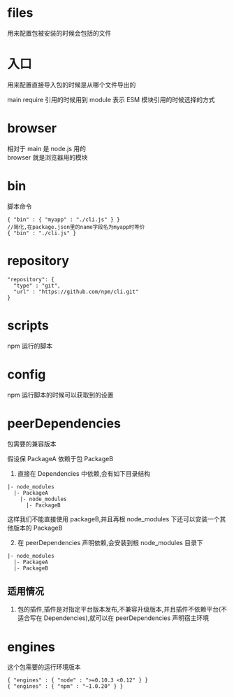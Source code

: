 # files

用来配置包被安装的时候会包括的文件

# 入口

用来配置直接导入包的时候是从哪个文件导出的

main require 引用的时候用到
module 表示 ESM 模块引用的时候选择的方式

# browser

相对于 main 是 node.js 用的  
browser 就是浏览器用的模块

# bin

脚本命令

```
{ "bin" : { "myapp" : "./cli.js" } }
//简化,在package.json里的name字段名为myapp时等价
{ "bin" : "./cli.js" }
```

# repository

```
"repository": {
  "type" : "git",
  "url" : "https://github.com/npm/cli.git"
}
```

# scripts

npm 运行的脚本

# config

npm 运行脚本的时候可以获取到的设置

# peerDependencies

包需要的兼容版本

假设保 PackageA 依赖于包 PackageB

1.  直接在 Dependencies 中依赖,会有如下目录结构

```
|- node_modules
  |- PackageA
    |- node_modules
      |- PackageB
```

这样我们不能直接使用 packageB,并且再根 node_modules 下还可以安装一个其他版本的 PackageB

2. 在 peerDependencies 声明依赖,会安装到根 node_modules 目录下

```
|- node_modules
  |- PackageA
  |- PackageB
```

## 适用情况

1. 包的插件,插件是对指定平台版本发布,不兼容升级版本,并且插件不依赖平台(不适合写在 Dependencies),就可以在 peerDependencies 声明宿主环境

# engines

这个包需要的运行环境版本

```
{ "engines" : { "node" : ">=0.10.3 <0.12" } }
{ "engines" : { "npm" : "~1.0.20" } }
```
